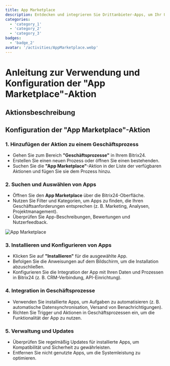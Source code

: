 ```yaml
---
title: App Marketplace
description: Entdecken und integrieren Sie Drittanbieter-Apps, um Ihr Unternehmen zu verbessern.
categories: 
  - 'category_1'
  - 'category_2'
  - 'category_3'
badges:
  - 'badge_2'
avatar: '/activities/AppMarketplace.webp'
---
```

# Anleitung zur Verwendung und Konfiguration der "App Marketplace"-Aktion

## Aktionsbeschreibung

## **Konfiguration der "App Marketplace"-Aktion**

### 1. Hinzufügen der Aktion zu einem Geschäftsprozess
- Gehen Sie zum Bereich **"Geschäftsprozesse"** in Ihrem Bitrix24.
- Erstellen Sie einen neuen Prozess oder öffnen Sie einen bestehenden.
- Suchen Sie die **"App Marketplace"**-Aktion in der Liste der verfügbaren Aktionen und fügen Sie sie dem Prozess hinzu.

### 2. Suchen und Auswählen von Apps
- Öffnen Sie den **App Marketplace** über die Bitrix24-Oberfläche.
- Nutzen Sie Filter und Kategorien, um Apps zu finden, die Ihren Geschäftsanforderungen entsprechen (z. B. Marketing, Analysen, Projektmanagement).
- Überprüfen Sie App-Beschreibungen, Bewertungen und Nutzerfeedback.

![App Marketplace](/activities/AppMarketplace.webp)

### 3. Installieren und Konfigurieren von Apps
- Klicken Sie auf **"Installieren"** für die ausgewählte App.
- Befolgen Sie die Anweisungen auf dem Bildschirm, um die Installation abzuschließen.
- Konfigurieren Sie die Integration der App mit Ihren Daten und Prozessen in Bitrix24 (z. B. CRM-Verbindung, API-Einrichtung).

### 4. Integration in Geschäftsprozesse
- Verwenden Sie installierte Apps, um Aufgaben zu automatisieren (z. B. automatische Datensynchronisation, Versand von Benachrichtigungen).
- Richten Sie Trigger und Aktionen in Geschäftsprozessen ein, um die Funktionalität der App zu nutzen.

### 5. Verwaltung und Updates
- Überprüfen Sie regelmäßig Updates für installierte Apps, um Kompatibilität und Sicherheit zu gewährleisten.
- Entfernen Sie nicht genutzte Apps, um die Systemleistung zu optimieren.